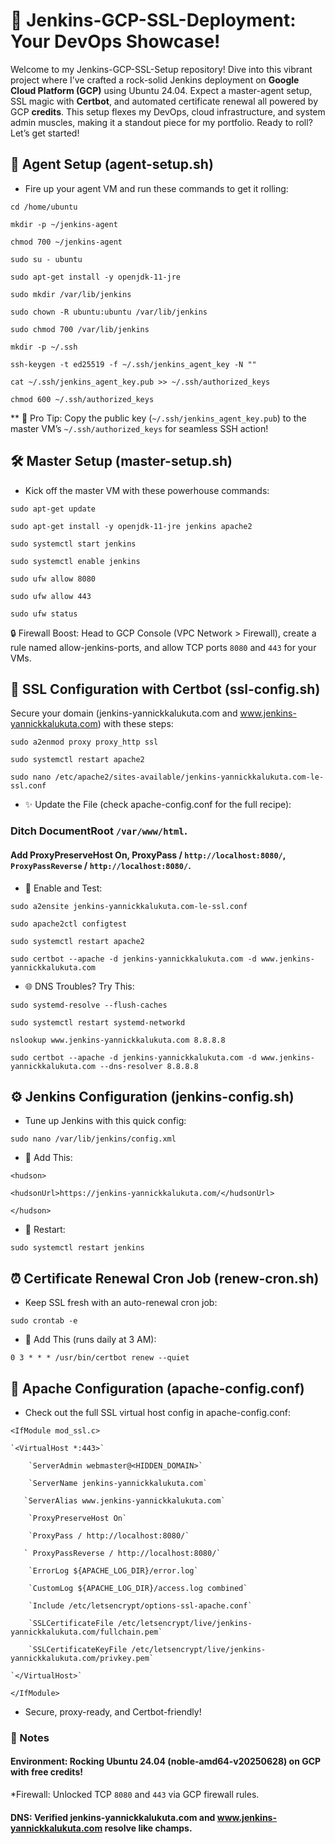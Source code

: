 # 🚀 Jenkins-GCP-SSL-Deployment: Your DevOps Showcase!

Welcome to my Jenkins-GCP-SSL-Setup repository! Dive into this vibrant project where I’ve crafted a rock-solid Jenkins deployment on **Google Cloud Platform (GCP)** using Ubuntu 24.04. Expect a master-agent setup, SSL magic with **Certbot**, and automated certificate renewal all powered by GCP **credits**. This setup flexes my DevOps, cloud infrastructure, and system admin muscles, making it a standout piece for my portfolio. Ready to roll? Let’s get started!

## 🎉 Agent Setup (agent-setup.sh)

* Fire up your agent VM and run these commands to get it rolling:

`cd /home/ubuntu`

`mkdir -p ~/jenkins-agent`

`chmod 700 ~/jenkins-agent`

`sudo su - ubuntu`

`sudo apt-get install -y openjdk-11-jre`

`sudo mkdir /var/lib/jenkins`

`sudo chown -R ubuntu:ubuntu /var/lib/jenkins`

`sudo chmod 700 /var/lib/jenkins`

`mkdir -p ~/.ssh`

`ssh-keygen -t ed25519 -f ~/.ssh/jenkins_agent_key -N ""`

`cat ~/.ssh/jenkins_agent_key.pub >> ~/.ssh/authorized_keys`

`chmod 600 ~/.ssh/authorized_keys`

** 🎯 Pro Tip: Copy the public key (`~/.ssh/jenkins_agent_key.pub`) to the master VM’s `~/.ssh/authorized_keys` for seamless SSH action!

## 🛠️ Master Setup (master-setup.sh)

* Kick off the master VM with these powerhouse commands:

`sudo apt-get update`

`sudo apt-get install -y openjdk-11-jre jenkins apache2`

`sudo systemctl start jenkins`

`sudo systemctl enable jenkins`

`sudo ufw allow 8080`

`sudo ufw allow 443`

`sudo ufw status`

 🔒 Firewall Boost: Head to GCP Console (VPC Network > Firewall), create a rule named allow-jenkins-ports, and allow TCP ports `8080` and `443` for your VMs.

## 🔐 SSL Configuration with Certbot (ssl-config.sh)
Secure your domain (jenkins-yannickkalukuta.com and www.jenkins-yannickkalukuta.com) with these steps:

`sudo a2enmod proxy proxy_http ssl`

`sudo systemctl restart apache2`

`sudo nano /etc/apache2/sites-available/jenkins-yannickkalukuta.com-le-ssl.conf`

* ✨ Update the File (check apache-config.conf for the full recipe):

### Ditch DocumentRoot `/var/www/html`.

#### Add ProxyPreserveHost On, ProxyPass / `http://localhost:8080/`, `ProxyPassReverse` / `http://localhost:8080/`.

* 🔧 Enable and Test:

`sudo a2ensite jenkins-yannickkalukuta.com-le-ssl.conf`

`sudo apache2ctl configtest`

`sudo systemctl restart apache2`

`sudo certbot --apache -d jenkins-yannickkalukuta.com -d www.jenkins-yannickkalukuta.com`

* 🌐 DNS Troubles? Try This:

`sudo systemd-resolve --flush-caches`

`sudo systemctl restart systemd-networkd`

`nslookup www.jenkins-yannickkalukuta.com 8.8.8.8`

`sudo certbot --apache -d jenkins-yannickkalukuta.com -d www.jenkins-yannickkalukuta.com --dns-resolver 8.8.8.8`

## ⚙️ Jenkins Configuration (jenkins-config.sh)

* Tune up Jenkins with this quick config:

`sudo nano /var/lib/jenkins/config.xml`
* 📝 Add This:

`<hudson>`

  `<hudsonUrl>https://jenkins-yannickkalukuta.com/</hudsonUrl>`
  
`</hudson>`
* 🔄 Restart:

`sudo systemctl restart jenkins`

## ⏰ Certificate Renewal Cron Job (renew-cron.sh)

* Keep SSL fresh with an auto-renewal cron job:

`sudo crontab -e`

* 📅 Add This (runs daily at 3 AM):

`0 3 * * * /usr/bin/certbot renew --quiet`

## 📜 Apache Configuration (apache-config.conf)

* Check out the full SSL virtual host config in apache-config.conf:
  
`<IfModule mod_ssl.c>`

    `<VirtualHost *:443>`
  
        `ServerAdmin webmaster@<HIDDEN_DOMAIN>`
  
        `ServerName jenkins-yannickkalukuta.com`
  
       `ServerAlias www.jenkins-yannickkalukuta.com`
  
        `ProxyPreserveHost On`
  
        `ProxyPass / http://localhost:8080/`
  
       ` ProxyPassReverse / http://localhost:8080/`
  
        `ErrorLog ${APACHE_LOG_DIR}/error.log`
  
        `CustomLog ${APACHE_LOG_DIR}/access.log combined`
  
        `Include /etc/letsencrypt/options-ssl-apache.conf`
  
        `SSLCertificateFile /etc/letsencrypt/live/jenkins-yannickkalukuta.com/fullchain.pem`
  
        `SSLCertificateKeyFile /etc/letsencrypt/live/jenkins-yannickkalukuta.com/privkey.pem`
  
    `</VirtualHost>`
  
`</IfModule>`

* Secure, proxy-ready, and Certbot-friendly!
### 🌟 Notes

#### Environment: Rocking **Ubuntu 24.04** (noble-amd64-v20250628) on GCP with free credits!

*Firewall: Unlocked TCP `8080` and `443` via GCP firewall rules.

#### DNS: Verified jenkins-yannickkalukuta.com and www.jenkins-yannickkalukuta.com resolve like champs.
